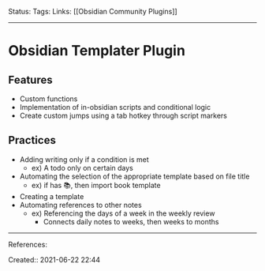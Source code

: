 Status:
Tags: 
Links: [[Obsidian Community Plugins]]
___
# Obsidian Templater Plugin
## Features
- Custom functions
- Implementation of in-obsidian scripts and conditional logic
- Create custom jumps using a tab hotkey through script markers
## Practices
- Adding writing only if a condition is met
	- ex) A todo only on certain days
- Automating the selection of the appropriate template based on file title
	- ex) if has 📚, then import book template
- Creating a template
- Automating references to other notes
	- ex) Referencing the days of a week in the weekly review
		- Connects daily notes to weeks, then weeks to months
___
References:

Created:: 2021-06-22 22:44